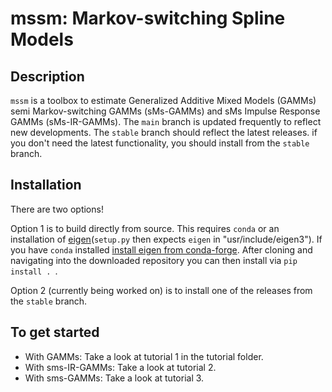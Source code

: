 # mssm: Markov-switching Spline Models

## Description
``mssm`` is a toolbox to estimate Generalized Additive Mixed Models (GAMMs) semi Markov-switching GAMMs (sMs-GAMMs) and sMs Impulse Response GAMMs (sMs-IR-GAMMs).
The ``main`` branch is updated frequently to reflect new developments. The ``stable`` branch should reflect the latest releases. if you don't need the latest functionality, you
should install from the ``stable`` branch.

## Installation
There are two options!

Option 1 is to build directly from source. This requires ``conda`` or an installation of [eigen](https://eigen.tuxfamily.org/index.php?title=Main_Page)(``setup.py`` then expects ``eigen`` in "usr/include/eigen3"). If you have ``conda`` installed
[install eigen from conda-forge](https://anaconda.org/conda-forge/eigen). After cloning and navigating into the downloaded repository you can then install via ``pip install . ``.

Option 2 (currently being worked on) is to install one of the releases from the ``stable`` branch.

## To get started

 - With GAMMs: Take a look at tutorial 1 in the tutorial folder.
 - With sms-IR-GAMMs: Take a look at tutorial 2.
 - With sms-GAMMs: Take a look at tutorial 3.
